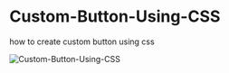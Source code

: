 # Custom-Button-Using-CSS

how to create custom button using css

![Custom-Button-Using-CSS](https://github.com/eliasFsDev/Custom-Button-Using-CSS/blob/master/thumbnail.jpg)
